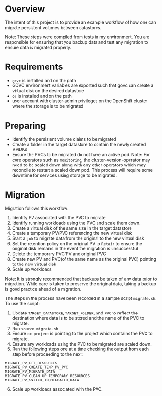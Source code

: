 # Overview

The intent of this project is to provide an example workflow of how one can migrate persistent volumes between datastores.  

Note: These steps were compiled from tests in my environment.  You are responsible for ensuring that you backup data and test any migration to ensure data is migrated properly.

# Requirements

- `govc` is installed and on the path
- GOVC environment variables are exported such that govc can create a virtual disk on the desired datastore
- `oc` is installed and on the path
- user account with cluster-admin privileges on the OpenShift cluster where the storage is to be migrated

# Preparing

- Identify the persistent volume claims to be migrated
- Create a folder in the target datastore to contain the newly created VMDKs
- Ensure the PVCs to be migrated do not have an active pod.
  Note: For core operators such as `monitoring`, the cluster-version-operator may need to be scaled down along 
  with any other operators which may reconcile to restart a scaled down pod.  This process will require some 
  downtime for services using storage to be migrated.

# Migration

Migration follows this workflow:
1. Identify PV associated with the PVC to migrate
2. Identify running workloads using the PVC and scale them down.
3. Create a virtual disk of the same size in the target datastore
4. Create a temporary PV/PVC referencing the new virtual disk
5. Start a `job` to migrate data from the original to the new virtual disk
6. Set the retention policy on the original PV to `Retain` to ensure the original disk remains in the event the migration is unsuccessful
7. Delete the temporary PVC/PV and original PVC
8. Create new PV and PVC(of the same name as the original PVC) pointing to the new virtual disk
9. Scale up workloads

Note: It is strongly recommended that backups be taken of any data prior to migration.  While care is taken to preserve
the original data, taking a backup is good practice ahead of a migration.

The steps in the process have been recorded in a sample script `migrate.sh`.  To use the script:

1. Update `TARGET_DATASTORE`, `TARGET_FOLDER`, and `PVC` to reflect the destination where data is to be stored and the name of the PVC to migrate.
2. Run `source migrate.sh`
3. Ensure `oc project` is pointing to the project which contains the PVC to migrate.
4. Ensure any workloads using the PVC to be migrated are scaled down.
5. Run the following steps one at a time checking the output from each step before proceeding to the next:
~~~
MIGRATE_PV_GET_RESOURCES
MIGRATE_PV_CREATE_TEMP_PV_PVC
MIGRATE_PV_MIGRATE_DATA
MIGRATE_PV_CLEAN_UP_TEMPORARY_RESOURCES
MIGRATE_PV_SWITCH_TO_MIGRATED_DATA
~~~
6. Scale up workloads associated with the PVC.
